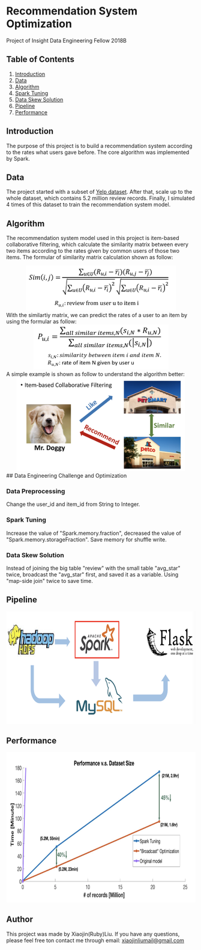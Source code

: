 # Recommendation System Optimization
Project of Insight Data Engineering Fellow 2018B

## Table of Contents
1. [Introduction](README.md#introduction)
2. [Data](README.md#data)
3. [Algorithm](README.md#algorithm)
4. [Spark Tuning](README.md#spark-tuning)
5. [Data Skew Solution](README.md#data-skew-solution)
6. [Pipeline](README.md#pipeline)
7. [Performance](README.md#performance)

## Introduction
The purpose of this project is to build a recommendation system according to the rates what users gave before. The core algorithm was implemented by Spark. 

## Data
The project started with a subset of [Yelp dataset](https://www.yelp.com/dataset). After that, scale up to the whole dataset, which contains 5.2 million review records. Finally, I simulated 4 times of this dataset to train the recommendation system model.

## Algorithm
The recommendation system model used in this project is item-based collaborative filtering, which calculate the similarity matrix between every two items according to the rates given by common users of those two items. 
The formular of similarity matrix calculation shown as follow:

<div align=center><img width="400" height="120" src="https://github.com/Xiaojin1215/RecommendationSystemOpt/blob/master/Slides/img/cf-formular.png"/></div>
With the similartiy matrix, we can predict the rates of a user to an item by using the formular as follow:
<div align=center><img width="360" height="120" src="https://github.com/Xiaojin1215/RecommendationSystemOpt/blob/master/Slides/img/cf-predict-formular.png"/></div>
A simple example is shown as follow to understand the algorithm better:
<div align=center><img width="450" height="250" src="https://github.com/Xiaojin1215/RecommendationSystemOpt/blob/master/Slides/img/cf-img.png"/></div>
## Data Engineering Challenge and Optimization

### Data Preprocessing

Change the user_id and item_id from String to Integer.

### Spark Tuning
Increase the value of "Spark.memory.fraction", decreased the value of "Spark.memory.storageFraction". Save memory for shuffle write. 

### Data Skew Solution
Instead of joining the big table "review" with the small table "avg_star" twice, broadcast the "avg_star" first, and saved it as a variable. Using "map-side join" twice to save time. 

## Pipeline
<div align=center><img width="720" height="300" src="https://github.com/Xiaojin1215/RecommendationSystemOpt/blob/master/Slides/img/pipeline.png"/></div>

## Performance
<div align=center><img width="720" height="400" src="https://github.com/Xiaojin1215/RecommendationSystemOpt/blob/master/Slides/img/performance.png"/></div>

## Author
This project was made by Xiaojin(Ruby)Liu. If you have any questions, please feel free ton contact me through email: <xiaojinliumail@gmail.com>

